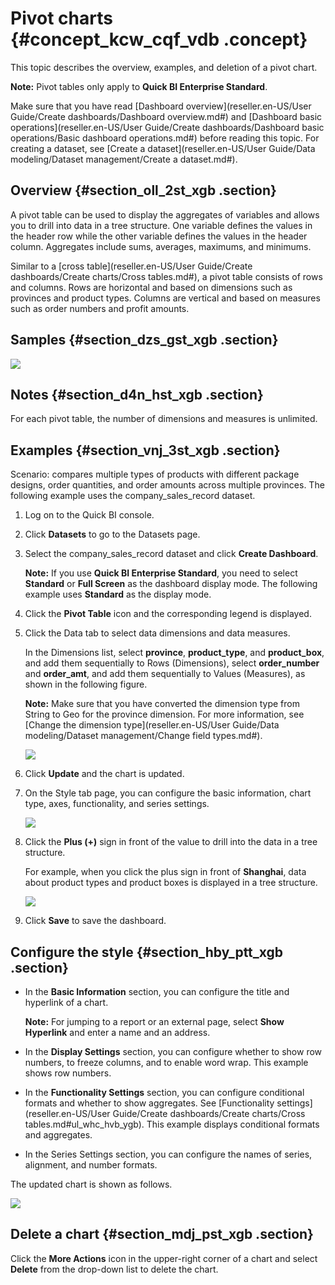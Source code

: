 # Pivot charts {#concept_kcw_cqf_vdb .concept}

This topic describes the overview, examples, and deletion of a pivot chart.

**Note:** Pivot tables only apply to **Quick BI Enterprise Standard**.

Make sure that you have read [Dashboard overview](reseller.en-US/User Guide/Create dashboards/Dashboard overview.md#) and [Dashboard basic operations](reseller.en-US/User Guide/Create dashboards/Dashboard basic operations/Basic dashboard operations.md#) before reading this topic. For creating a dataset, see [Create a dataset](reseller.en-US/User Guide/Data modeling/Dataset management/Create a dataset.md#).

## Overview {#section_oll_2st_xgb .section}

A pivot table can be used to display the aggregates of variables and allows you to drill into data in a tree structure. One variable defines the values in the header row while the other variable defines the values in the header column. Aggregates include sums, averages, maximums, and minimums.

Similar to a [cross table](reseller.en-US/User Guide/Create dashboards/Create charts/Cross tables.md#), a pivot table consists of rows and columns. Rows are horizontal and based on dimensions such as provinces and product types. Columns are vertical and based on measures such as order numbers and profit amounts.

## Samples {#section_dzs_gst_xgb .section}

![](http://static-aliyun-doc.oss-cn-hangzhou.aliyuncs.com/assets/img/9146/156404634439700_en-US.png)

## Notes {#section_d4n_hst_xgb .section}

For each pivot table, the number of dimensions and measures is unlimited.

## Examples {#section_vnj_3st_xgb .section}

Scenario: compares multiple types of products with different package designs, order quantities, and order amounts across multiple provinces. The following example uses the company\_sales\_record dataset.

1.  Log on to the Quick BI console.
2.  Click **Datasets** to go to the Datasets page.
3.  Select the company\_sales\_record dataset and click **Create Dashboard**.

    **Note:** If you use **Quick BI Enterprise Standard**, you need to select **Standard** or **Full Screen** as the dashboard display mode. The following example uses **Standard** as the display mode.

4.  Click the **Pivot Table** icon and the corresponding legend is displayed.
5.  Click the Data tab to select data dimensions and data measures.

    In the Dimensions list, select **province**, **product\_type**, and **product\_box**, and add them sequentially to Rows \(Dimensions\), select **order\_number** and **order\_amt**, and add them sequentially to Values \(Measures\), as shown in the following figure.

    **Note:** Make sure that you have converted the dimension type from String to Geo for the province dimension. For more information, see [Change the dimension type](reseller.en-US/User Guide/Data modeling/Dataset management/Change field types.md#).

    ![](http://static-aliyun-doc.oss-cn-hangzhou.aliyuncs.com/assets/img/9146/15640463441878_en-US.png)

6.  Click **Update** and the chart is updated.
7.  On the Style tab page, you can configure the basic information, chart type, axes, functionality, and series settings.

    ![](http://static-aliyun-doc.oss-cn-hangzhou.aliyuncs.com/assets/img/9146/156404634444268_en-US.png)

8.  Click the **Plus \(+\)** sign in front of the value to drill into the data in a tree structure.

    For example, when you click the plus sign in front of **Shanghai**, data about product types and product boxes is displayed in a tree structure.

    ![](http://static-aliyun-doc.oss-cn-hangzhou.aliyuncs.com/assets/img/9146/15640463451886_en-US.png)

9.  Click **Save** to save the dashboard.

## Configure the style {#section_hby_ptt_xgb .section}

-   In the **Basic Information** section, you can configure the title and hyperlink of a chart.

    **Note:** For jumping to a report or an external page, select **Show Hyperlink** and enter a name and an address.

-   In the **Display Settings** section, you can configure whether to show row numbers, to freeze columns, and to enable word wrap. This example shows row numbers.
-   In the **Functionality Settings** section, you can configure conditional formats and whether to show aggregates. See [Functionality settings](reseller.en-US/User Guide/Create dashboards/Create charts/Cross tables.md#ul_whc_hvb_ygb). This example displays conditional formats and aggregates.
-   In the Series Settings section, you can configure the names of series, alignment, and number formats.

The updated chart is shown as follows.

![](http://static-aliyun-doc.oss-cn-hangzhou.aliyuncs.com/assets/img/9146/156404634544270_en-US.png)

## Delete a chart {#section_mdj_pst_xgb .section}

Click the **More Actions** icon in the upper-right corner of a chart and select **Delete** from the drop-down list to delete the chart.

